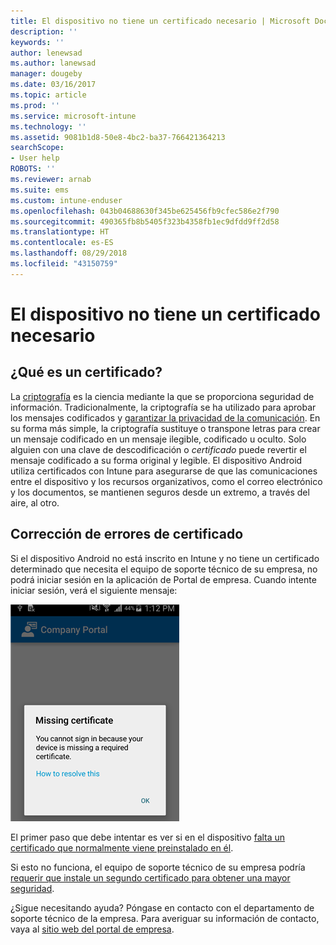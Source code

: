 ```yaml
---
title: El dispositivo no tiene un certificado necesario | Microsoft Docs
description: ''
keywords: ''
author: lenewsad
ms.author: lanewsad
manager: dougeby
ms.date: 03/16/2017
ms.topic: article
ms.prod: ''
ms.service: microsoft-intune
ms.technology: ''
ms.assetid: 9081b1d8-50e8-4bc2-ba37-766421364213
searchScope:
- User help
ROBOTS: ''
ms.reviewer: arnab
ms.suite: ems
ms.custom: intune-enduser
ms.openlocfilehash: 043b04688630f345be625456fb9cfec586e2f790
ms.sourcegitcommit: 490365fb8b5405f323b4358fb1ec9dfdd9ff2d58
ms.translationtype: HT
ms.contentlocale: es-ES
ms.lasthandoff: 08/29/2018
ms.locfileid: "43150759"
---
```

# <a name="your-device-is-missing-a-required-certificate"></a>El dispositivo no tiene un certificado necesario

## <a name="whats-a-certificate"></a>¿Qué es un certificado?

La [criptografía](https://technet.microsoft.com/library/cc962030.aspx) es la ciencia mediante la que se proporciona seguridad de información. Tradicionalmente, la criptografía se ha utilizado para aprobar los mensajes codificados y [garantizar la privacidad de la comunicación](https://technet.microsoft.com/library/cc962019.aspx). En su forma más simple, la criptografía sustituye o transpone letras para crear un mensaje codificado en un mensaje ilegible, codificado u oculto. Solo alguien con una clave de descodificación o _certificado_ puede revertir el mensaje codificado a su forma original y legible. El dispositivo Android utiliza certificados con Intune para asegurarse de que las comunicaciones entre el dispositivo y los recursos organizativos, como el correo electrónico y los documentos, se mantienen seguros desde un extremo, a través del aire, al otro.

## <a name="fixing-certificate-issues"></a>Corrección de errores de certificado

Si el dispositivo Android no está inscrito en Intune y no tiene un certificado determinado que necesita el equipo de soporte técnico de su empresa, no podrá iniciar sesión en la aplicación de Portal de empresa. Cuando intente iniciar sesión, verá el siguiente mensaje:

![screenshot-error-message-about-missing-certificate](./media/andr-cert_install-1-cert_missing.png)

El primer paso que debe intentar es ver si en el dispositivo [falta un certificado que normalmente viene preinstalado en él](your-device-is-missing-a-preinstalled-certificate-android.md).

Si esto no funciona, el equipo de soporte técnico de su empresa podría [requerir que instale un segundo certificado para obtener una mayor seguridad](your-device-is-missing-an-IT-required-certificate-android.md).

¿Sigue necesitando ayuda? Póngase en contacto con el departamento de soporte técnico de la empresa. Para averiguar su información de contacto, vaya al [sitio web del portal de empresa](https://go.microsoft.com/fwlink/?linkid=2010980).
